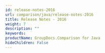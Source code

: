 ```yaml
---
id: release-notes-2016
url: comparison/java/release-notes-2016
title: Release Notes - 2016
weight: 7
description: ""
keywords: 
productName: GroupDocs.Comparison for Java
hideChildren: False
---
```

